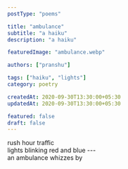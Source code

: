 ```yaml
---
postType: "poems"

title: "ambulance"
subtitle: "a haiku"
description: "a haiku"

featuredImage: "ambulance.webp"

authors: ["pranshu"]

tags: ["haiku", "lights"]
category: poetry

createdAt: 2020-09-30T13:30:00+05:30
updatedAt: 2020-09-30T13:30:00+05:30

featured: false
draft: false
---
```


rush hour traffic  
lights blinking red and blue ---  
an ambulance whizzes by
